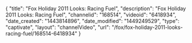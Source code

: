 {
    "title": "Fox Holiday 2011 Looks: Racing Fuel",
    "description": "Fox Holiday 2011 Looks: Racing Fuel",
    "channelid": "168514",
    "videoid": "6418934",
    "date_created": "1443814896",
    "date_modified": "1449249529",
    "type": "captivate",
    "layout": "channelVideo",
    "url": "\/fox\/fox-holiday-2011-looks-racing-fuel\/168514-6418934"
}